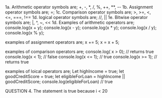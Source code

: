 1a. Arithmetic operator symbols are; +, -, *, /, %, ++, **, --
1b. Assignment operator symbols are; =;
1c. Comparison operator symbols are; >, >=, <, <=, ===, !==
1d. logical operator symbols are; //, ||
1e. Bitwise operator symbols are; |, ^, ~, <<
1d.
Examples of arithmetic operators are;
    console.log(x + y);
    console.log(x - y);
    console.log(x * y);
    console.log(x / y);
    console.log(x % y); 
 
 examples of assignment operators are;
 x +=  5;
 x = x + 5;

 examples of comparison operators are;
 console.log( x >  0); // returns true
 console.log(x < 1); // false
 console.log(x <= 1); // true
 console.log(x >= 1); // returns true

 examples of loical operators are;
 Let highIncome = true;
let goodCreditScore = true;
let eligibleForLoan = highIncome || goodCreditScore;
console.log(eligibleForLoan) // true

QUESTION 4.
The statement is true because i < 20 
